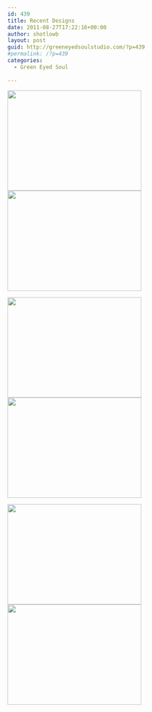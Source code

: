 ```yaml
---
id: 439
title: Recent Designs
date: 2011-08-27T17:22:16+00:00
author: shotlowb
layout: post
guid: http://greeneyedsoulstudio.com/?p=439
#permalink: /?p=439
categories:
  - Green Eyed Soul
  
---
```

[<img class="alignnone size-medium wp-image-440" title="OLYMPUS DIGITAL CAMERA" src="http://greeneyedsoulstudio.com/wp-content/uploads/2011/08/shieldwordnecklaces-017-300x225.jpg" alt="" width="300" height="225" />](http://greeneyedsoulstudio.com/wp-content/uploads/2011/08/shieldwordnecklaces-017.jpg)[<img class="alignnone size-medium wp-image-441" title="OLYMPUS DIGITAL CAMERA" src="http://greeneyedsoulstudio.com/wp-content/uploads/2011/08/shieldwordnecklaces-014-300x225.jpg" alt="" width="300" height="225" />](http://greeneyedsoulstudio.com/wp-content/uploads/2011/08/shieldwordnecklaces-014.jpg)

[<img class="alignnone size-medium wp-image-442" title="OLYMPUS DIGITAL CAMERA" src="http://greeneyedsoulstudio.com/wp-content/uploads/2011/08/shieldwordnecklaces-022-300x225.jpg" alt="" width="300" height="225" />](http://greeneyedsoulstudio.com/wp-content/uploads/2011/08/shieldwordnecklaces-022.jpg)[<img class="alignnone size-medium wp-image-443" title="OLYMPUS DIGITAL CAMERA" src="http://greeneyedsoulstudio.com/wp-content/uploads/2011/08/shieldwordnecklaces-028-300x225.jpg" alt="" width="300" height="225" />](http://greeneyedsoulstudio.com/wp-content/uploads/2011/08/shieldwordnecklaces-028.jpg)

[<img class="alignnone size-medium wp-image-444" title="OLYMPUS DIGITAL CAMERA" src="http://greeneyedsoulstudio.com/wp-content/uploads/2011/08/shieldwordnecklaces-032-300x225.jpg" alt="" width="300" height="225" />](http://greeneyedsoulstudio.com/wp-content/uploads/2011/08/shieldwordnecklaces-032.jpg)[<img class="alignnone size-medium wp-image-445" title="OLYMPUS DIGITAL CAMERA" src="http://greeneyedsoulstudio.com/wp-content/uploads/2011/08/shieldwordnecklaces-039-300x225.jpg" alt="" width="300" height="225" />](http://greeneyedsoulstudio.com/wp-content/uploads/2011/08/shieldwordnecklaces-039.jpg)